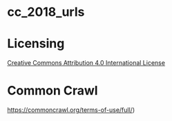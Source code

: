 # cc_2018_urls


# Licensing
[Creative Commons Attribution 4.0 International License](http://creativecommons.org/licenses/by/4.0/)


# Common Crawl
https://commoncrawl.org/terms-of-use/full/)
